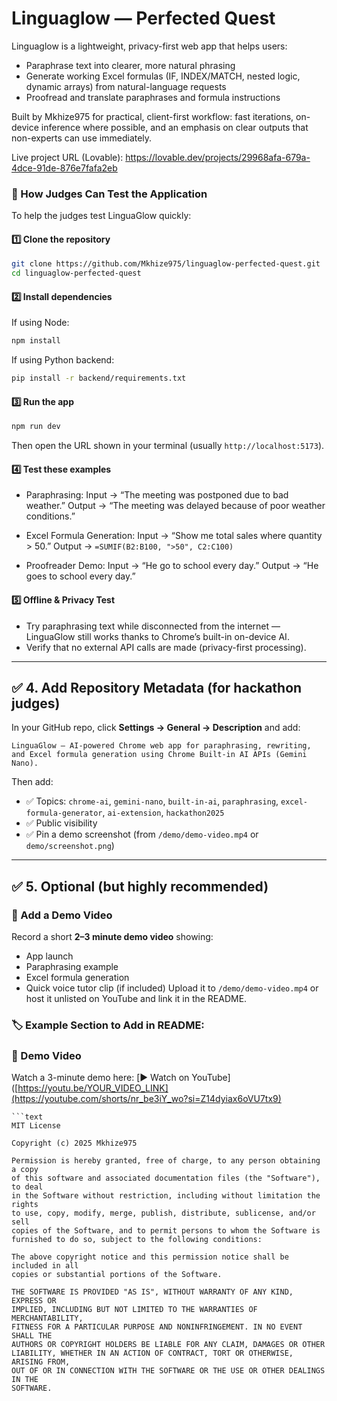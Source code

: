 # Linguaglow — Perfected Quest

Linguaglow is a lightweight, privacy-first web app that helps users:
- Paraphrase text into clearer, more natural phrasing
- Generate working Excel formulas (IF, INDEX/MATCH, nested logic, dynamic arrays) from natural-language requests
- Proofread and translate paraphrases and formula instructions

Built by Mkhize975 for practical, client-first workflow: fast iterations, on-device inference where possible, and an emphasis on clear outputs that non-experts can use immediately.

Live project URL (Lovable): https://lovable.dev/projects/29968afa-679a-4dce-91de-876e7fafa2eb  

### 🧪 How Judges Can Test the Application

To help the judges test LinguaGlow quickly:

#### 1️⃣ **Clone the repository**

```bash
git clone https://github.com/Mkhize975/linguaglow-perfected-quest.git
cd linguaglow-perfected-quest
```

#### 2️⃣ **Install dependencies**

If using Node:

```bash
npm install
```

If using Python backend:

```bash
pip install -r backend/requirements.txt
```

#### 3️⃣ **Run the app**

```bash
npm run dev
```

Then open the URL shown in your terminal (usually `http://localhost:5173`).

#### 4️⃣ **Test these examples**

* Paraphrasing:
  Input → “The meeting was postponed due to bad weather.”
  Output → “The meeting was delayed because of poor weather conditions.”

* Excel Formula Generation:
  Input → “Show me total sales where quantity > 50.”
  Output → `=SUMIF(B2:B100, ">50", C2:C100)`

* Proofreader Demo:
  Input → “He go to school every day.”
  Output → “He goes to school every day.”

#### 5️⃣ **Offline & Privacy Test**

* Try paraphrasing text while disconnected from the internet — LinguaGlow still works thanks to Chrome’s built-in on-device AI.
* Verify that no external API calls are made (privacy-first processing).

---

## ✅ 4. Add Repository Metadata (for hackathon judges)

In your GitHub repo, click **Settings → General → Description** and add:

```
LinguaGlow — AI-powered Chrome web app for paraphrasing, rewriting, and Excel formula generation using Chrome Built-in AI APIs (Gemini Nano).
```

Then add:

* ✅ Topics: `chrome-ai`, `gemini-nano`, `built-in-ai`, `paraphrasing`, `excel-formula-generator`, `ai-extension`, `hackathon2025`
* ✅ Public visibility
* ✅ Pin a demo screenshot (from `/demo/demo-video.mp4` or `demo/screenshot.png`)

---

## ✅ 5. Optional (but highly recommended)

### 🎥 Add a Demo Video

Record a short **2–3 minute demo video** showing:

* App launch
* Paraphrasing example
* Excel formula generation
* Quick voice tutor clip (if included)
  Upload it to `/demo/demo-video.mp4` or host it unlisted on YouTube and link it in the README.

### 🏷️ Example Section to Add in README:


### 🎥 Demo Video
Watch a 3-minute demo here:
[▶️ Watch on YouTube]([https://youtu.be/YOUR_VIDEO_LINK](https://youtube.com/shorts/nr_be3iY_wo?si=Z14dyiax6oVU7tx9)
```
```text
MIT License

Copyright (c) 2025 Mkhize975

Permission is hereby granted, free of charge, to any person obtaining a copy
of this software and associated documentation files (the "Software"), to deal
in the Software without restriction, including without limitation the rights
to use, copy, modify, merge, publish, distribute, sublicense, and/or sell
copies of the Software, and to permit persons to whom the Software is
furnished to do so, subject to the following conditions:

The above copyright notice and this permission notice shall be included in all
copies or substantial portions of the Software.

THE SOFTWARE IS PROVIDED "AS IS", WITHOUT WARRANTY OF ANY KIND, EXPRESS OR
IMPLIED, INCLUDING BUT NOT LIMITED TO THE WARRANTIES OF MERCHANTABILITY,
FITNESS FOR A PARTICULAR PURPOSE AND NONINFRINGEMENT. IN NO EVENT SHALL THE
AUTHORS OR COPYRIGHT HOLDERS BE LIABLE FOR ANY CLAIM, DAMAGES OR OTHER
LIABILITY, WHETHER IN AN ACTION OF CONTRACT, TORT OR OTHERWISE, ARISING FROM,
OUT OF OR IN CONNECTION WITH THE SOFTWARE OR THE USE OR OTHER DEALINGS IN THE
SOFTWARE.
```


